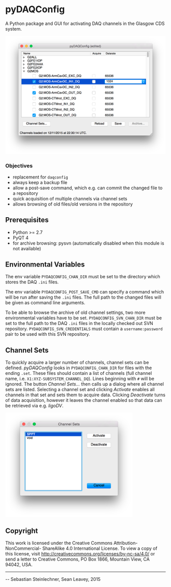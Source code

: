 pyDAQConfig
===========

A Python package and GUI for activating DAQ channels in the Glasgow CDS system.

<img src="./doc/mainwindow.png" width="700" />

### Objectives

- replacement for `daqconfig`
- always keep a backup file 
- allow a post-save command, which e.g. can commit the changed file to a repository
- quick acquisition of multiple channels via channel sets
- allows browsing of old files/old versions in the repository

Prerequisites
-------------

* Python >= 2.7
* PyQT 4
* for archive browsing: pysvn (automatically disabled when this module is not available)

Environmental Variables
-----------------------

The env variable `PYDAQCONFIG_CHAN_DIR` must be set to the directory which
stores the DAQ `.ini` files.

The env variable `PYDAQCONFIG_POST_SAVE_CMD` can specify a command which will be
run after saving the `.ini` files. The full path to the changed files will be
given as command line arguments.

To be able to browse the archive of old channel settings, two more environmental
variables have to be set. `PYDAQCONFIG_SVN_CHAN_DIR` must be set to the full
path to the DAQ `.ini` files in the locally checked out SVN repository.
`PYDAQCONFIG_SVN_CREDENTIALS` must contain a `username:password` pair to be
used with this SVN repository.

Channel Sets
------------

To quickly acquire a larger number of channels, channel sets can be defined.
_pyDAQConfig_ looks in `PYDAQCONFIG_CHAN_DIR` for files with the ending `.set`.
These files should contain a list of channels (full channel name, i.e.
`X1:XYZ-SUBSYSTEM_CHANNEL_DQ`). Lines beginning with `#` will be ignored. The button
_Channel Sets..._ then calls up a dialog where all channel sets are listed.
Selecting a channel set and clicking _Activate_ enables all channels in that set
and sets them to acquire data. Clicking _Deactivate_ turns of data acquisition,
however it leaves the channel enabled so that data can be retrieved via e.g.
_ligoDV_.

<img src="./doc/channelsets.png" width="400" />

Copyright
---------
This work is licensed under the Creative Commons Attribution-NonCommercial-
ShareAlike 4.0 International License. To view a copy of this license, visit
http://creativecommons.org/licenses/by-nc-sa/4.0/ or send a letter to Creative
Commons, PO Box 1866, Mountain View, CA 94042, USA.

---
-- Sebastian Steinlechner, Sean Leavey, 2015